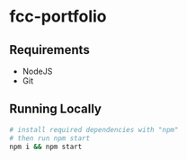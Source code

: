 # fcc-portfolio

## Requirements
- NodeJS
- Git

## Running Locally

```sh
# install required dependencies with "npm"
# then run npm start
npm i && npm start
```
